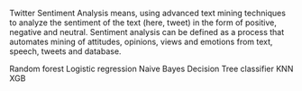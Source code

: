 Twitter Sentiment Analysis means, using advanced text mining techniques to analyze the sentiment of the text (here, tweet) in the form of positive, negative and neutral. Sentiment analysis can be defined as a process that automates mining of attitudes, opinions, views and emotions from text, speech, tweets and database.  

Random forest
Logistic regression
Naive Bayes
Decision Tree classifier
KNN
XGB
